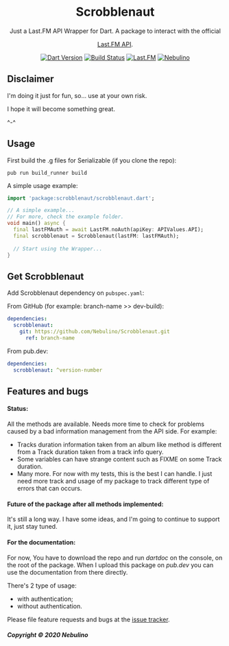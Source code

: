<h1 align="center">Scrobblenaut</h1>

<div align="center">
Just a Last.FM API Wrapper for Dart.
A package to interact with the official 

[Last.FM API](https://last.fm/api/).

[![Dart Version](https://img.shields.io/badge/Dart-2.7.2-blue.svg?style=flat-square&logo=dart)](https://dart.dev)
[![Build Status](https://img.shields.io/travis/Nebulino/Scrobblenaut/master?style=flat-square&logo=travis)](https://travis-ci.org/github/Nebulino/Scrobblenaut)
[![Last.FM](https://img.shields.io/badge/API-v.2.0-00aced.svg?style=flat-square&logo=last.fm)](https://www.last.fm/api/)
[![Nebulino](https://img.shields.io/badge/💬%20Telegram-Nebulino-blue.svg?style=flat-square)](https://t.me/Nebulino/)

</div>

## Disclaimer

I'm doing it just for fun, so... use at your own risk.

I hope it will become something great.

^-^
## Usage

First build the .g files for Serializable (if you clone the repo):

```pub run build_runner build```

A simple usage example:

```dart
import 'package:scrobblenaut/scrobblenaut.dart';

// A simple example...
// For more, check the example folder.
void main() async {
  final lastFMAuth = await LastFM.noAuth(apiKey: APIValues.API);
  final scrobblenaut = Scrobblenaut(lastFM: lastFMAuth);
  
  // Start using the Wrapper...
}

```

## Get Scrobblenaut

Add Scrobblenaut dependency on `pubspec.yaml`:

From GitHub (for example: branch-name >> dev-build):
```yaml
dependencies:
  scrobblenaut:
    git: https://github.com/Nebulino/Scrobblenaut.git
      ref: branch-name
```

From pub.dev:

```yaml
dependencies:
  scrobblenaut: ^version-number
```

## Features and bugs

#### Status:

All the methods are available.
Needs more time to check for problems caused by a bad information management from the API side.
For example: 
- Tracks duration information taken from an album like method is different from a Track duration taken from a 
track info query.
- Some variables can have strange content such as FIXME on some Track duration.
- Many more. For now with my tests, this is the best I can handle. I just need more track and usage of my package
to track different type of errors that can occurs.

#### Future of the package after all methods implemented:

It's still a long way.
I have some ideas, and I'm going to continue to support it, just stay tuned.

#### For the documentation:

For now, You have to download the repo and run *dartdoc* on the console,
on the root of the package. When I upload this package on *pub.dev* you can use the documentation from there directly.

There's 2 type of usage:
- with authentication;
- without authentication.

Please file feature requests and bugs at the [issue tracker][tracker].

[tracker]: https://github.com/Nebulino/Scrobblenaut/issues

##### Copyright © 2020 Nebulino
